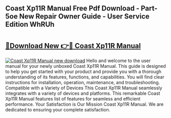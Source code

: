 ## Coast Xp11R Manual Free Pdf Download - Part-5oe New Repair Owner Guide - User Service Edition WhRUh

# <h2><a href="http://bc35985.oget.top/?id=Coast+Xp11R+Manual">🔗Download New 👉🔴 Coast Xp11R Manual</a></h2>

[![Coast Xp11R Manual new download](https://i.imgur.com/5g1atiW.png)](http://bc35985.oget.top/?id=Coast+Xp11R+Manual)
Hello and welcome to the user manual for your newly unboxed Coast Xp11R Manual. This guide is designed to help you get started with your product and provide you with a thorough understanding of its features, functions, and capabilities. You will find clear instructions for installation, operation, maintenance, and troubleshooting. Compatible with a Variety of Devices This Coast Xp11R Manual seamlessly integrates with a variety of devices and platforms. This remarkable Coast Xp11R Manual features list of features for seamless and efficient performance. Your Satisfaction is Our Mission Coast Xp11R Manual. We are dedicated to ensuring your complete satisfaction.
